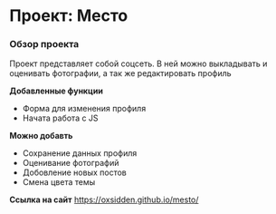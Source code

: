 # Проект: Место

### Обзор проекта

Проект представляет собой соцсеть. В ней можно выкладывать и оценивать фотографии, а так же редактировать профиль

**Добавленные функции**

* Форма для изменения профиля
* Начата работа с JS

**Можно добавть**

* Сохранение данных профиля
* Оценивание фотографий
* Добовление новых постов
* Смена цвета темы

**Ссылка на сайт**
https://oxsidden.github.io/mesto/

